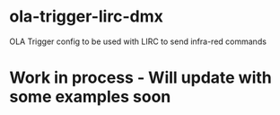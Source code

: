 # ola-trigger-lirc-dmx
OLA Trigger config to be used with LIRC to send infra-red commands

# Work in process - Will update with some examples soon

